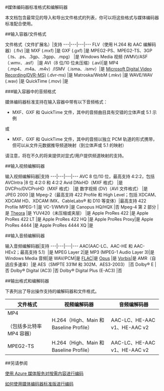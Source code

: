 <properties 
	pageTitle="媒体编码器标准格式和编解码器" 
	description="本主题概述媒体编码器标准格式和编解码器。" 
	services="media-services" 
	documentationCenter="" 
	authors="juliako" 
	manager="erikre" 
	editor=""/>  

<tags 
	ms.service="media-services" 
	ms.workload="media" 
	ms.tgt_pltfrm="na" 
	ms.devlang="na" 
	ms.topic="article" 
	ms.date="07/17/2016" 
	wacn.date="08/22/2016"
	ms.author="juliako;anilmur"/>

#媒体编码器标准格式和编解码器


本文档包含最常见的导入和导出文件格式的列表，你可以将这些格式与媒体编码器标准配合使用。


##输入容器/文件格式

文件格式（文件扩展名）|支持
---|---|---|---
FLV（使用 H.264 和 AAC 编解码器）(.flv) |是 
MXF (.mxf) |是 
GXF (.gxf) |是 
MPEG2-PS、MPEG2-TS、3GP（.ts、.ps、.3gp、.3gpp、.mpg） |是 
Windows Media 视频 (WMV)/ASF（.wmv、.asf） |是 
AVI（8 位/10 位未压缩）(.avi)|是 
MP4（.mp4、.m4a、.m4v）/ISMV（.isma、.ismv）|是 
[Microsoft Digital Video Recording(DVR-MS)](https://msdn.microsoft.com/zh-cn/library/windows/desktop/dd692984) (.dvr-ms) |是 
Matroska/WebM (.mkv) |是 
WAVE/WAV (.wav) |是 
QuickTime (.mov) |是
 
###输入容器中的音频格式 

媒体编码器标准支持在输入容器中带有以下音频格式：

- MXF、GXF 和 QuickTime 文件，其中的音频曲目具有交错的立体声或 5.1 示例

或

- MXF、GXF 和 QuickTime 文件，其中的音频以独立 PCM 轨道的形式携带，但可以从文件元数据推导频道映射（到立体声或 5.1 的映射）

请注意，将在不久的将来提供对显式/用户提供频道映射的支持。


##输入视频编解码器

输入视频编解码器|支持
---|---|---|---
AVC 8 位/10 位，最高支持 4:2:2，包括 AVCIntra |8 位 4:2:0 和 4:2:2 
Avid DNxHD（MXF 格式） |是 
DVCPro/DVCProHD（MXF 格式） |是 
数字视频 (DV)（AVI 文件格式） |是
JPEG 2000 |是 
Mpeg-2（最高支持 422 Profile 和 High Level；包括 XDCAM、XDCAM HD、XDCAM IMX、CableLabs® 和 D10 等变体）|最高支持 422 Profile 
MPEG-1 |是 
VC-1/WMV9 |是 
Canopus HQ/HQX |否 
Mpeg-4 第 2 部分 |是 
[Theora](https://en.wikipedia.org/wiki/Theora) |是 
YUV420（未压缩或夹层） |是
Apple ProRes 422 |是
Apple ProRes 422 LT |是
Apple ProRes 422 HQ |是
Apple ProRes Proxy|是
Apple ProRes 4444 |是
Apple ProRes 4444 XQ |是



##输入音频编解码器

输入音频编解码器|支持
---|---|---|---
AAC(AAC-LC、AAC-HE 和 AAC-HEv2；最高支持 5.1）|是 
MPEG Layer 2|是 
MP3 (MPEG-1 Audio Layer 3)|是 
Windows Media 音频|是 
WAV/PCM|是 
[FLAC](https://en.wikipedia.org/wiki/FLAC)</a>|是 
[Opus](https://en.wikipedia.org/wiki/Opus_codec) |是 
[Vorbis](https://en.wikipedia.org/wiki/Vorbis)</a>|是 
AMR（自适应多速率）|是
AES（SMPTE 331M 和 302M、AES3-2003） |否 
Dolby® E |否 
Dolby® Digital (AC3) |否 
Dolby® Digital Plus (E-AC3) |否 


##输出格式和编解码器

下表列出了导出操作支持的编解码器和文件格式。


文件格式|视频编解码器|音频编解码器
---|---|---
MP4<br/><br/>（包括多比特率 MP4 容器） |H.264（High、Main 和 Baseline Profile）|AAC-LC、HE-AAC v1、HE-AAC v2 
MPEG2-TS |H.264（High、Main 和 Baseline Profile）|AAC-LC、HE-AAC v1、HE-AAC v2 


##另请参阅

[使用 Azure 媒体服务对按需内容进行编码](/documentation/articles/media-services-encode-asset/)

[如何使用媒体编码器标准版进行编码](/documentation/articles/media-services-dotnet-encode-with-media-encoder-standard/)

<!---HONumber=Mooncake_0815_2016-->